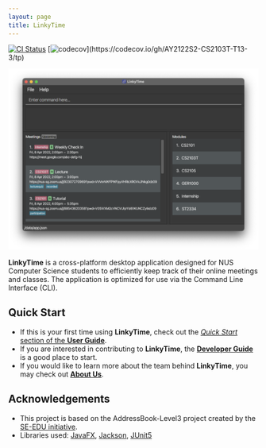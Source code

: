 ```yaml
---
layout: page
title: LinkyTime
---
```


[![CI Status](https://github.com/AY2122S2-CS2103T-T13-3/tp/workflows/Java%20CI/badge.svg)](https://github.com/AY2122S2-CS2103T-T13-3/tp/actions)
[![codecov](https://codecov.io/gh/AY2122S2-CS2103T-T13-3/tp/branch/master/graph/badge.svg?)](https://codecov.io/gh/AY2122S2-CS2103T-T13-3/tp)

![Ui](images/Ui.png)

**LinkyTime** is a cross-platform desktop application designed for NUS Computer Science students to efficiently keep track of their online meetings and classes. The application is optimized for use via the Command Line Interface (CLI).

## Quick Start

* If this is your first time using **LinkyTime**, check out the [_Quick Start_ section of the **User Guide**](https://ay2122s2-cs2103t-t13-3.github.io/tp/UserGuide.html#quick-start).
* If you are interested in contributing to **LinkyTime**, the [**Developer Guide**](https://ay2122s2-cs2103t-t13-3.github.io/tp/DeveloperGuide.html) is a good place to start.
* If you would like to learn more about the team behind **LinkyTime**, you may check out [**About Us**](https://ay2122s2-cs2103t-t13-3.github.io/tp/AboutUs.html).

## Acknowledgements

* This project is based on the AddressBook-Level3 project created by the [SE-EDU initiative](https://se-education.org).
* Libraries used: [JavaFX](https://openjfx.io/), [Jackson](https://github.com/FasterXML/jackson), [JUnit5](https://github.com/junit-team/junit5)
